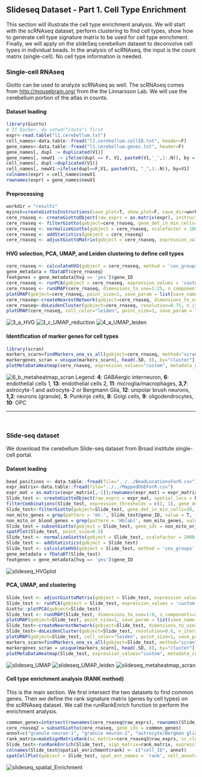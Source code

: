 
## Slideseq Dataset - Part 1. Cell Type Enrichment

This section will illustrate the cell type enrichment analysis. We will start with the scRNAseq dataset, perform clustering to find cell types, show how to generate cell type signature matrix to be used for cell type enrichment. Finally, we will apply on the slideSeq cerebellum dataset to deconvolve cell types in individual beads. In the analysis of scRNAseq, the input is the count matrix (single-cell). No cell type information is needed.

### Single-cell RNAseq

Giotto can be used to analyze scRNAseq as well. The scRNAseq comes from http://mousebrain.org/ from the the Linnarsson Lab. We will use the cerebellum portion of the atlas in counts.

#### Dataset loading
```R
library(Giotto)
# If Docker, do setwd("/data") first
expr<-read.table("l1.cerebellum.txt")
cell_names<-data.table::fread("l1.cerebellum.cellID.txt", header=F)
gene_names<-data.table::fread("l1.cerebellum.genes.txt", header=F)
gene_names[, dupl := duplicated(V1)]
gene_names[, newV1 := ifelse(dupl == F, V1, paste0(V1,'_',1:.N)), by = V1]
cell_names[, dupl:=duplicated(V1)]
cell_names[, newV1:=ifelse(dupl==F,V1, paste0(V1, "_",1:.N)), by=V1]
colnames(expr) = cell_names$newV1
rownames(expr) = gene_names$newV1
```

#### Preprocessing
```R
workdir = "results"
myinst=createGiottoInstructions(save_plot=T, show_plot=F, save_dir=workdir, is_docker=TRUE) #For docker, add is_docker=TRUE. For ubuntu, add is_ubuntu=TRUE.
cere_rnaseq <- createGiottoObject(raw_exprs = as.matrix(expr), instructions=myinst)
cere_rnaseq <- filterGiotto(gobject=cere_rnaseq, gene_det_in_min_cells=30, min_det_genes_per_cell=300)
cere_rnaseq <- normalizeGiotto(gobject = cere_rnaseq, scalefactor = 10000, verbose = T)
cere_rnaseq <- addStatistics(gobject = cere_rnaseq)
cere_rnaseq <- adjustGiottoMatrix(gobject = cere_rnaseq, expression_values = c('normalized'), batch_columns = NULL, covariate_columns = c('nr_genes', 'total_expr'),  return_gobject = TRUE, update_slot = c('custom'))
```

#### HVG selection, PCA, UMAP, and Leiden clustering to define cell types
```R
cere_rnaseq <- calculateHVG(gobject = cere_rnaseq, method = 'cov_groups', zscore_threshold = 0.5, nr_expression_groups = 10, reverse_log_scale=F, save_param = list(save_name="3_a_HVGplot", base_height=5, base_width=5))
gene_metadata = fDataDT(cere_rnaseq)
featgenes = gene_metadata[hvg == 'yes']$gene_ID
cere_rnaseq <- runPCA(gobject = cere_rnaseq, expression_values = 'custom', genes_to_use = featgenes, scale_unit = F, method="factominer", center=T)
cere_rnaseq <- runUMAP(cere_rnaseq, dimensions_to_use=1:25, n_components=2)
plotUMAP(gobject=cere_rnaseq, point_size=1, save_param = list(save_name = '3_c_UMAP_reduction'))
cere_rnaseq<-createNearestNetwork(gobject=cere_rnaseq, dimensions_to_use=1:25, k=25)
cere_rnaseq<-doLeidenCluster(gobject=cere_rnaseq, resolution=0.75, n_iterations=200, name="leiden")
plotUMAP(cere_rnaseq, cell_color="leiden", point_size=1, save_param = list(save_name = '4_a_UMAP_leiden'))
```

![3_a_HVG](3_a_HVGplot.png)
![3_c_UMAP_reduction](3_c_UMAP_reduction.png)
![4_a_UMAP_leiden](4_a_UMAP_leiden.png)




#### Identification of marker genes for cell types
```R
library(scran)
markers_scarn=findMarkers_one_vs_all(gobject=cere_rnaseq, method="scran", expression_values="custom", cluster_column="leiden", min_genes=5)
markergenes_scran = unique(markers_scarn[, head(.SD, 8), by="cluster"][["genes"]])
plotMetaDataHeatmap(cere_rnaseq, expression_values="custom", metadata_cols=c("leiden"), selected_genes=markergenes_scran, save_param = c(save_name = '6_b_metaheatmap_scran'))
```
![6_b_metaheatmap_scran](6_b_metaheatmap_scran.png)
Legend:
**4**: GABAergic interneuron, **6**: endothelial cells 1, **13**: endothelial cells 2, **11**: microglia/macrophages, **3,7**: astrocyte-1 and astrocyte-2 or Bergmann Glia, **12**: unipolar brush neurons, **1,2**: neurons (granule), **5**: Punkinje cells, **8**: Golgi cells, **9**: oligodendrocytes, **10**: OPC

* * *

<br>

### Slide-seq dataset

We download the cerebellum Slide-seq dataset from Broad institute single-cell portal.

#### Dataset loading
```R
bead_positions <- data.table::fread(file="../../BeadLocationsForR.csv")
expr_matrix<-data.table::fread(file="../../MappedDGEForR.csv")
expr_mat = as.matrix(expr_matrix[,-1]);rownames(expr_mat) = expr_matrix$Row
Slide_test <- createGiottoObject(raw_exprs = expr_mat, spatial_locs = bead_positions[,.(xcoord, ycoord)], instructions=myinst)
filterCombinations(Slide_test, expression_thresholds = c(1, 1), gene_det_in_min_cells = c(20, 20, 20), min_det_genes_per_cell = c(20, 32, 100))
Slide_test<-filterGiotto(gobject=Slide_test, gene_det_in_min_cells=20, min_det_genes_per_cell=20)
non_mito_genes = grep(pattern = 'mt-', Slide_test@gene_ID, value = T, invert = T)
non_mito_or_blood_genes = grep(pattern = 'Hb[ab]', non_mito_genes, value = T, invert = T)
Slide_test = subsetGiotto(gobject = Slide_test, gene_ids = non_mito_or_blood_genes)
spatPlot(Slide_test, point_size=0.5)
Slide_test <- normalizeGiotto(gobject = Slide_test, scalefactor = 2000, verbose = T)
Slide_test <- addStatistics(gobject = Slide_test)
Slide_test <- calculateHVG(gobject = Slide_test, method = 'cov_groups', zscore_threshold = 0.5, nr_expression_groups = 10, save_param=list(save_name="slideseq_HVGplot", base_height=5, base_width=5))
gene_metadata = fDataDT(Slide_test)
featgenes = gene_metadata[hvg == 'yes']$gene_ID
```

![slideseq_HVGplot](slideseq_HVGplot.png)


#### PCA, UMAP, and clustering
```R
Slide_test <- adjustGiottoMatrix(gobject = Slide_test, expression_values = c('normalized'), batch_columns = NULL, covariate_columns = c('nr_genes', 'total_expr'),  return_gobject = TRUE, update_slot = c('custom'))
Slide_test <- runPCA(gobject = Slide_test, expression_values = 'custom', genes_to_use = featgenes, scale_unit = F, center=T, method="factominer")
Giotto::plotPCA(gobject=Slide_test)
Slide_test <- runUMAP(Slide_test, dimensions_to_use=1:9, n_components=2)
plotUMAP(gobject=Slide_test, point_size=1, save_param = list(save_name = 'slideseq_UMAP'))
Slide_test<-createNearestNetwork(gobject=Slide_test, dimensions_to_use=1:9, k=20)
Slide_test<-doLeidenCluster(gobject=Slide_test, resolution=0.6, n_iterations=10, name="leiden")
plotUMAP(gobject=Slide_test, cell_color="leiden", point_size=1, save_param = list(save_name = 'slideseq_UMAP_leiden'))
markers_scarn=findMarkers_one_vs_all(gobject=Slide_test, method="scran", expression_values="custom", cluster_column="leiden", min_genes=5)
markergenes_scran = unique(markers_scarn[, head(.SD, 8), by="cluster"][["genes"]])
plotMetaDataHeatmap(Slide_test, expression_values="custom", metadata_cols=c("leiden"), selected_genes=markergenes_scran, save_param = c(save_name = 'slideseq_metaheatmap_scran'))
```
![slideseq_UMAP](slideseq_UMAP.png)
![slideseq_UMAP_leiden](slideseq_UMAP_leiden.png)
![slideseq_metaheatmap_scran](slideseq_metaheatmap_scran.png)

#### Cell type enrichment analysis (RANK method)

This is the main section. We first intersect the two datasets to find common genes. Then we define the rank signature matrix (genes by cell types) on the scRNAseq dataset. We call the runRankEnrich function to perform the enrichment analysis.

```R
common_genes=intersect(rownames(cere_rnaseq@raw_exprs), rownames(Slide_test@raw_exprs))
cere_rnaseq2 = subsetGiotto(cere_rnaseq, gene_ids = common_genes)
annot=c("granule neuron-1", "granule neuron-2", "astrocyte/Bergman glia", "GABAergic/inhibitory neuron", "Purkinje cells", "endothelial-1", "astrocyte-2", "Golgi cells", "oligodendrocyte", "OPC", "microglia/macrophage", "unipolar brush neuron", "endothelial-2")
rank_matrix=makeSignMatrixRank(sc_matrix=cere_rnaseq2@raw_exprs, sc_cluster_ids=pDataDT(cere_rnaseq2)$leiden, ties.method="random")
Slide_test<-runRankEnrich(Slide_test, sign_matrix=rank_matrix, expression_values="norm", reverse_log_scale=F, logbase=2, output_enrichment="original", name="rank", rbp_p=0.99, num_agg=100, ties.method="random")
colnames(Slide_test@spatial_enrichment$rank) <- c("cell_ID", annot)
spatCellPlot(gobject = Slide_test, spat_enr_names = 'rank', cell_annotation_values = annot, cow_n_col = 5, coord_fix_ratio = NULL, point_size=0.5, point_border_stroke=0, cell_color_gradient=c("white", "white", "red"), save_param=c(save_name="rank", base_width=20, base_height=8))
```
![slideseq_spatial_Enrichment](rank.png)
